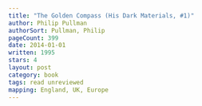 ```yaml
---
title: "The Golden Compass (His Dark Materials, #1)"
author: Philip Pullman
authorSort: Pullman, Philip
pageCount: 399
date: 2014-01-01
written: 1995
stars: 4
layout: post
category: book
tags: read unreviewed
mapping: England, UK, Europe
---
```

